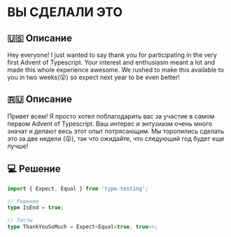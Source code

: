 # ВЫ СДЕЛАЛИ ЭТО

## 🇺🇸 Описание

Hey everyone! I just wanted to say thank you for participating in the very first Advent of Typescript. 
Your interest and enthusiasm meant a lot and made this whole experience awesome. We rushed to make this 
available to you in two weeks(😲) so expect next year to be even better!

## 🇷🇺 Описание

Привет всем! Я просто хотел поблагодарить вас за участие в самом первом Advent of Typescript. 
Ваш интерес и энтузиазм очень много значат и делают весь этот опыт потрясающим. 
Мы торопились сделать это за две недели (😲), так что ожидайте, что следующий год будет еще лучше!

## 💻 Решение

```typescript
import { Expect, Equal } from 'type-testing';

// Решение
type IsEnd = true;

// Тесты
type ThankYouSoMuch = Expect<Equal<true, true>>;
```